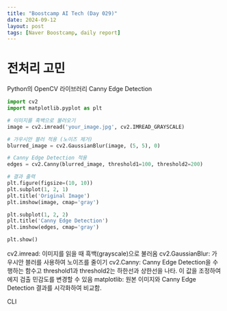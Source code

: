 ```yaml
---
title: "Boostcamp AI Tech (Day 029)"
date: 2024-09-12
layout: post
tags: [Naver Boostcamp, daily report]
---
```


# 전처리 고민
Python의 OpenCV 라이브러리 Canny Edge Detection
```python
import cv2
import matplotlib.pyplot as plt

# 이미지를 흑백으로 불러오기
image = cv2.imread('your_image.jpg', cv2.IMREAD_GRAYSCALE)

# 가우시안 블러 적용 (노이즈 제거)
blurred_image = cv2.GaussianBlur(image, (5, 5), 0)

# Canny Edge Detection 적용
edges = cv2.Canny(blurred_image, threshold1=100, threshold2=200)

# 결과 출력
plt.figure(figsize=(10, 10))
plt.subplot(1, 2, 1)
plt.title('Original Image')
plt.imshow(image, cmap='gray')

plt.subplot(1, 2, 2)
plt.title('Canny Edge Detection')
plt.imshow(edges, cmap='gray')

plt.show()
```
cv2.imread: 이미지를 읽을 때 흑백(grayscale)으로 불러옴
cv2.GaussianBlur: 가우시안 블러를 사용하여 노이즈를 줄이기
cv2.Canny: Canny Edge Detection을 수행하는 함수고 threshold1과 threshold2는 하한선과 상한선을 나타. 이 값을 조정하여 에지 검출 민감도를 변경할 수 있음
matplotlib: 원본 이미지와 Canny Edge Detection 결과를 시각화하여 비교함.

CLI
